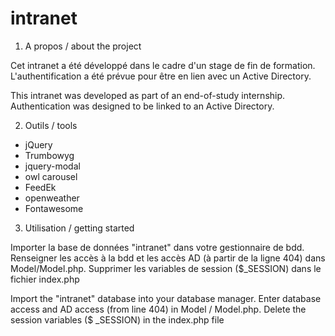 # intranet

1. A propos / about the project

Cet intranet a été développé dans le cadre d'un stage de fin de formation. 
L'authentification a été prévue pour être en lien avec un Active Directory.

This intranet was developed as part of an end-of-study internship.
Authentication was designed to be linked to an Active Directory.

2. Outils / tools

- jQuery
- Trumbowyg
- jquery-modal
- owl carousel
- FeedEk
- openweather
- Fontawesome

3. Utilisation / getting started

Importer la base de données "intranet" dans votre gestionnaire de bdd.
Renseigner les accès à la bdd et les accès AD (à partir de la ligne 404) dans Model/Model.php.
Supprimer les variables de session ($_SESSION) dans le fichier index.php

Import the "intranet" database into your database manager.
Enter database access and AD access (from line 404) in Model / Model.php.
Delete the session variables ($ _SESSION) in the index.php file 
